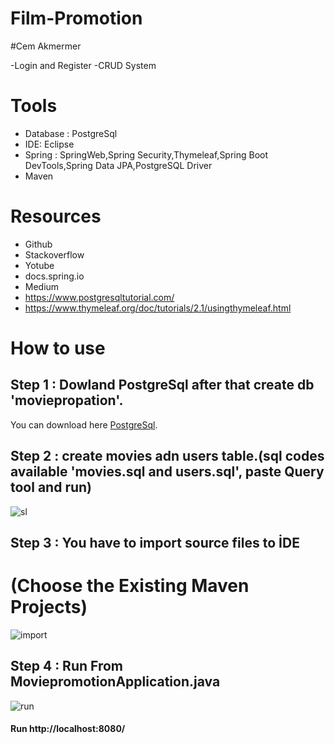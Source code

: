 # Film-Promotion


#Cem Akmermer

-Login and Register
-CRUD System


# Tools
- Database : PostgreSql
- IDE: Eclipse
- Spring : SpringWeb,Spring Security,Thymeleaf,Spring Boot DevTools,Spring Data JPA,PostgreSQL Driver 
- Maven

# Resources
- Github
- Stackoverflow
- Yotube 
- docs.spring.io
- Medium
- https://www.postgresqltutorial.com/
- https://www.thymeleaf.org/doc/tutorials/2.1/usingthymeleaf.html


# How to use 
## Step 1 : Dowland PostgreSql after that create db 'moviepropation'.
You can download here [PostgreSql](https://www.postgresql.org/download/).

## Step 2 : create movies adn users table.(sql codes available 'movies.sql and users.sql', paste Query tool and run)
![sl](https://user-images.githubusercontent.com/77552209/118784553-caaff100-b898-11eb-905f-efeeb9dd0187.png)

## Step 3 : You have to import source files to İDE
# (Choose the Existing Maven Projects)
![import](https://user-images.githubusercontent.com/77552209/118783949-3b0a4280-b898-11eb-80f0-4ee82d42005b.png)

## Step 4 : Run From MoviepromotionApplication.java 
![run](https://user-images.githubusercontent.com/77552209/118784190-7a389380-b898-11eb-9875-4dad6c08fe08.png)


#### Run http://localhost:8080/ 
